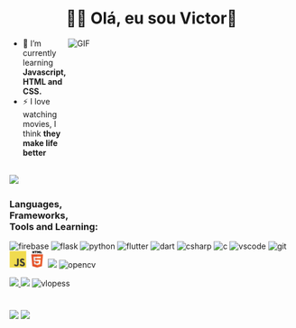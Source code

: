 <h1 align="center">👨‍💻 Olá, eu sou Victor👋</h1>
<img align="right" alt="GIF" src="https://user-images.githubusercontent.com/121266927/212063189-82aba6a1-9c29-4dde-93fe-843df2bf5ef6.gif" width="400" height="320"/> 
<p>
  
- 🌱 I’m currently learning **Javascript, HTML and CSS.**
- ⚡ I love watching movies, I think **they make life better**
<br>
<a href = "https://victorpersonalsite.vlopess.repl.co/" target="_blank"><img src="https://img.shields.io/badge/-Visite o meu site (EM PRODUÇÃO)-%23333?style=for-the-badge&logoColor=white" target="_blank"></a>
</p>
<h3>Languages, Frameworks, Tools and Learning:</h3>
<p>  
<img height="30" src="https://cdn.jsdelivr.net/gh/devicons/devicon/icons/firebase/firebase-plain.svg" alt="firebase"/>

<img height="30" src="https://cdn.jsdelivr.net/gh/devicons/devicon/icons/flask/flask-original.svg" alt="flask" />
<img height="30" src="https://cdn.jsdelivr.net/gh/devicons/devicon/icons/python/python-original.svg" alt="python"/>
<img height="30" src="https://cdn.jsdelivr.net/gh/devicons/devicon/icons/flutter/flutter-original.svg" alt="flutter"/>
<img height="30" src="https://cdn.jsdelivr.net/gh/devicons/devicon/icons/dart/dart-original.svg" alt="dart"/>
<img height="30" src="https://cdn.jsdelivr.net/gh/devicons/devicon/icons/csharp/csharp-original.svg" alt="csharp"/>
<img height="30" src="https://cdn.jsdelivr.net/gh/devicons/devicon/icons/c/c-original.svg" alt="c"/>
<img height="30" src="https://cdn.jsdelivr.net/gh/devicons/devicon/icons/vscode/vscode-original.svg" alt="vscode"/>
<img height="30" src="https://cdn.jsdelivr.net/gh/devicons/devicon/icons/git/git-original.svg" alt="git"/>
<img height="30" src="https://raw.githubusercontent.com/devicons/devicon/master/icons/javascript/javascript-original.svg" alt="javascript" />
<img height="30" src="https://raw.githubusercontent.com/devicons/devicon/master/icons/html5/html5-original-wordmark.svg" alt="html5" />
<img height="30" src="https://cdn.jsdelivr.net/gh/devicons/devicon/icons/css3/css3-original-wordmark.svg" />
<img height="30" src="https://www.vectorlogo.zone/logos/opencv/opencv-icon.svg" alt="opencv"/>

</p>
<a href = "mailto:victorldev8@gmail.com" target="_blank"><img src="https://img.shields.io/badge/-Gmail-%23333?style=for-the-badge&logo=gmail&logoColor=white&color=red" target="_blank"</a>
<a href = "https://medium.com/@Victorldev" target="_blank"><img src="https://img.shields.io/badge/-Medium-%23333?style=for-the-badge&logo=medium&logoColor=white" target="_blank"></a>
<img src="https://komarev.com/ghpvc/?username=vlopess&label=Profile%20views&color=0e75b6&style=flat" alt="vlopess" />
  
# 
<div align="justify">
  <img  height="150em" src="https://github-readme-stats.vercel.app/api/top-langs/?username=vlopess&hide_progress=true&theme=dark"/>
  <img  height="160em" src="https://github-readme-stats.vercel.app/api?username=vlopess&show_icons=true&theme=dark&include_all_commits=true&count_private=true"/>
</div>

  
